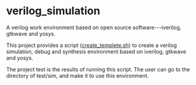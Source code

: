# verilog_simulation
A verilog work environment based on open source software---iverilog, gtkwave and yosys.

This project provides a script ([create_templete.sh](./create_templete.sh)) to create a verilog simulation, debug and synthesis environment based on iverilog, gtkwave and yosys.

The project test is the results of running this script. The user can go to the directory of test/sim, and make it to use this environment.